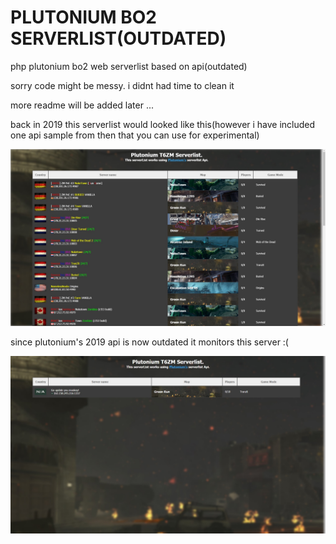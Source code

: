 # PLUTONIUM BO2 SERVERLIST(OUTDATED)
php plutonium bo2 web serverlist based on api(outdated)

sorry code might be messy. i didnt had time to clean it

more readme will be added later ...

back in 2019 this serverlist would looked like this(however i have included one api sample from then that you can use for experimental)

![code](https://raw.githubusercontent.com/hosseinpourziyaie/PLUTONIUM-BO2-SERVERLIST-OUTDATED/master/showoff_1.jpg)

since plutonium's 2019 api is now outdated it monitors this server :(

![code](https://raw.githubusercontent.com/hosseinpourziyaie/PLUTONIUM-BO2-SERVERLIST-OUTDATED/master/showoff_2.jpg)
